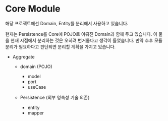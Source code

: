 # Core Module

해당 프로젝트에선 Domain, Entity를 분리해서 사용하고 있습니다.

현재는 Persistence를 Core에 POJO로 이뤄진 Domain과 함께 두고 있습니다.
이 둘을 현재 시점에서 분리하는 것은 오히려 번거롭다고 생각이 들었습니다. 만약 추후 모듈 분리가 필요하다고 판단되면 분리할 계획을 가지고 있습니다.

- Aggregate
    - domain (POJO)
        - model
        - port
        - useCase

    - Persistence (외부 영속성 기술 의존)
        - entity
        - mapper
